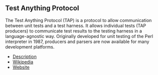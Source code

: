 ## Test Anything Protocol

The Test Anything Protocol (TAP) is a protocol to allow communication between
unit tests and a test harness. It allows individual tests (TAP producers) to
communicate test results to the testing harness in a language-agnostic way.
Originally developed for unit testing of the Perl interpreter in 1987, producers
and parsers are now available for many development platforms.

* [Description](http://testanything.org/tap-version-13-specification.html)
* [Wikipedia](https://en.wikipedia.org/wiki/Test_Anything_Protocol)
* [Website](https://testanything.org/)
